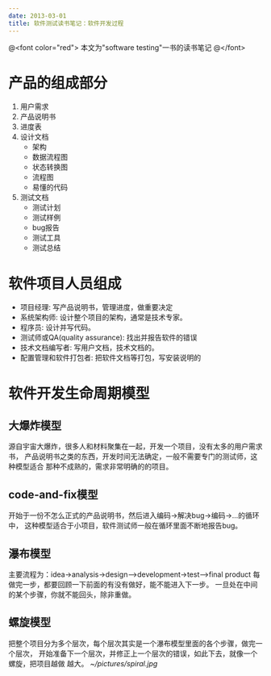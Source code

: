 ```yaml
---
date: 2013-03-01
title: 软件测试读书笔记：软件开发过程
---
```


@&lt;font color="red"&gt; 本文为"software testing"一书的读书笔记
@&lt;/font&gt;

产品的组成部分
==============

1.  用户需求
2.  产品说明书
3.  进度表
4.  设计文档
    -   架构
    -   数据流程图
    -   状态转换图
    -   流程图
    -   易懂的代码
5.  测试文档
    -   测试计划
    -   测试样例
    -   bug报告
    -   测试工具
    -   测试总结

软件项目人员组成
================

-   项目经理: 写产品说明书，管理进度，做重要决定
-   系统架构师: 设计整个项目的架构，通常是技术专家。
-   程序员: 设计并写代码。
-   测试师或QA(quality assurance): 找出并报告软件的错误
-   技术文档编写者: 写用户文档，技术文档的。
-   配置管理和软件打包者: 把软件文档等打包，写安装说明的

软件开发生命周期模型
====================

大爆炸模型
----------

源自宇宙大爆炸，很多人和材料聚集在一起，开发一个项目，没有太多的用户需求书，
产品说明书之类的东西，开发时间无法确定，一般不需要专门的测试师，这种模型适合
那种不成熟的，需求非常明确的的项目。

code-and-fix模型
----------------

开始于一份不怎么正式的产品说明书，然后进入编码-&gt;解决bug-&gt;编码-&gt;...的循环中，
这种模型适合于小项目，软件测试师一般在循环里面不断地报告bug。

瀑布模型
--------

主要流程为：idea-&gt;analysis-&gt;design--&gt;development-&gt;test--&gt;final
product 每做完一步，都要回顾一下前面的有没有做好，能不能进入下一步。
一旦处在中间的某个步骤，你就不能回头，除非重做。

螺旋模型
--------

把整个项目分为多个层次，每个层次其实是一个瀑布模型里面的各个步骤，做完一个层次，
开始准备下一个层次，并修正上一个层次的错误，如此下去，就像一个螺旋，把项目越做
越大。 *\~/pictures/spiral.jpg*
